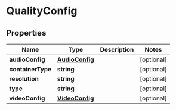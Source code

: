 
# QualityConfig

## Properties

Name | Type | Description | Notes
------------ | ------------- | ------------- | -------------
**audioConfig** | [**AudioConfig**](AudioConfig.md) |  |  [optional]
**containerType** | **string** |  |  [optional]
**resolution** | **string** |  |  [optional]
**type** | **string** |  |  [optional]
**videoConfig** | [**VideoConfig**](VideoConfig.md) |  |  [optional]



